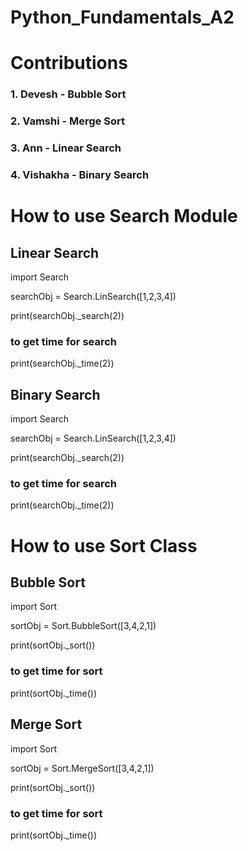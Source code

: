 # Python_Fundamentals_A2

# Contributions
### 1. Devesh - Bubble Sort
### 2. Vamshi - Merge Sort
### 3. Ann - Linear Search
### 4. Vishakha - Binary Search

# How to use Search Module

## Linear Search
import Search

searchObj = Search.LinSearch([1,2,3,4])

print(searchObj._search(2))

### to get time for search
print(searchObj._time(2))

## Binary Search
import Search

searchObj = Search.LinSearch([1,2,3,4])

print(searchObj._search(2))

### to get time for search
print(searchObj._time(2))

# How to use Sort Class

## Bubble Sort
import Sort

sortObj = Sort.BubbleSort([3,4,2,1])

print(sortObj._sort())

### to get time for sort
print(sortObj._time())

## Merge Sort
import Sort

sortObj = Sort.MergeSort([3,4,2,1])

print(sortObj._sort())

### to get time for sort
print(sortObj._time())
